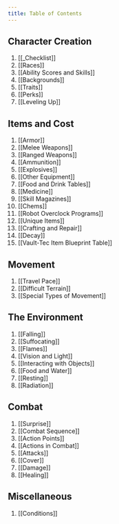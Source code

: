 ```yaml
---
title: Table of Contents
---
```


## Character Creation

1) [[_Checklist]]
2) [[Races]]
3) [[Ability Scores and Skills]]
4) [[Backgrounds]]
5) [[Traits]]
6) [[Perks]]
7) [[Leveling Up]]
## Items and Cost

1) [[Armor]]
2) [[Melee Weapons]]
3) [[Ranged Weapons]]
4) [[Ammunition]]
5) [[Explosives]]
6) [[Other Equipment]]
7) [[Food and Drink Tables]]
8) [[Medicine]]
9) [[Skill Magazines]]
10) [[Chems]]
11) [[Robot Overclock Programs]]
12) [[Unique Items]]
13) [[Crafting and Repair]]
14) [[Decay]]
15) [[Vault-Tec Item Blueprint Table]]
## Movement

1) [[Travel Pace]]
2) [[Difficult Terrain]]
3) [[Special Types of Movement]]
## The Environment

1) [[Falling]]
2) [[Suffocating]]
3) [[Flames]]
4) [[Vision and Light]]
5) [[Interacting with Objects]]
6) [[Food and Water]]
7) [[Resting]]
8) [[Radiation]]

## Combat

1) [[Surprise]]
2) [[Combat Sequence]]
3) [[Action Points]]
4) [[Actions in Combat]]
5) [[Attacks]]
6) [[Cover]]
7) [[Damage]]
8) [[Healing]]

## Miscellaneous

1)  [[Conditions]]



